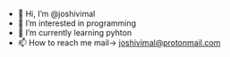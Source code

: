 - 👋 Hi, I’m @joshivimal
- 👀 I’m interested in programming
- 🌱 I’m currently learning pyhton
- 📫 How to reach me mail-> joshivimal@protonmail.com

<!---
joshivimal/joshivimal is a ✨ special ✨ repository because its `README.md` (this file) appears on your GitHub profile.
You can click the Preview link to take a look at your changes.
--->
